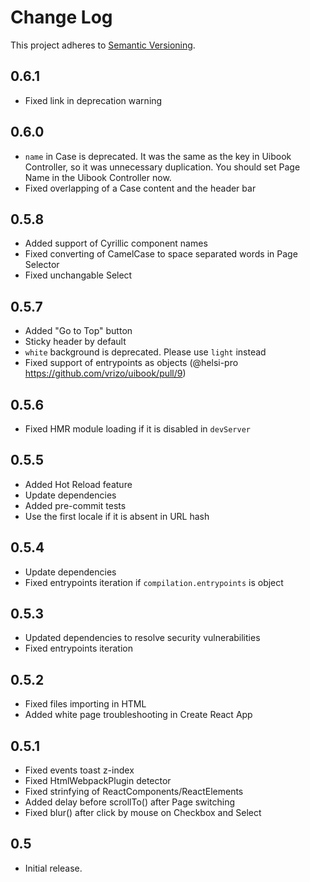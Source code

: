 # Change Log
This project adheres to [Semantic Versioning](http://semver.org/).

## 0.6.1
* Fixed link in deprecation warning

## 0.6.0
* `name` in Case is deprecated. It was the same as the key in Uibook Controller,
  so it was unnecessary duplication. You should set Page Name in
  the Uibook Controller now.
* Fixed overlapping of a Case content and the header bar

## 0.5.8
* Added support of Cyrillic component names
* Fixed converting of CamelCase to space separated words in Page Selector
* Fixed unchangable Select

## 0.5.7
* Added "Go to Top" button
* Sticky header by default
* `white` background is deprecated. Please use `light` instead
* Fixed support of entrypoints as objects
  (@helsi-pro https://github.com/vrizo/uibook/pull/9)

## 0.5.6
* Fixed HMR module loading if it is disabled in `devServer`

## 0.5.5
* Added Hot Reload feature
* Update dependencies
* Added pre-commit tests
* Use the first locale if it is absent in URL hash

## 0.5.4
* Update dependencies
* Fixed entrypoints iteration if `compilation.entrypoints` is object

## 0.5.3
* Updated dependencies to resolve security vulnerabilities
* Fixed entrypoints iteration

## 0.5.2
* Fixed files importing in HTML
* Added white page troubleshooting in Create React App

## 0.5.1
* Fixed events toast z-index
* Fixed HtmlWebpackPlugin detector
* Fixed strinfying of ReactComponents/ReactElements
* Added delay before scrollTo() after Page switching
* Fixed blur() after click by mouse on Checkbox and Select

## 0.5
* Initial release.
